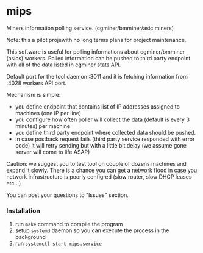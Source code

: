 # mips
Miners information polling service. (cgminer/bmminer/asic miners)

Note: this a pilot projewith no long terms plans for project maintenance.


This software is useful for polling informations about cgminer/bmminer (asics) workers.
Polled information can be pushed to third party endpoint with all of the data listed in cgminer stats API.

Default port for the tool daemon :3011 and it is fetching information from :4028 workers API port.

Mechanism is simple:
- you define endpoint that contains list of IP addresses assigned to machines (one IP per line)
- you configure how often poller will collect the data (default is every 3 minutes) per machine
- you define third party endpoint where collected data should be pushed.
- in case postback request fails (third party service responded with error code) it will retry sending but with a little bit delay (we assume gone server will come to life ASAP)

Caution: we suggest you to test tool on couple of dozens machines and expand it slowly. There is a chance you can get a network flood
in case you network infrastructure is poorly configred (slow router, slow DHCP leases etc...)

You can post your questions to "Issues" section.

### Installation
1. run `make` command to compile the program
2. setup `systemd` daemon so you can execute the process in the background
3. run `systemctl start mips.service`